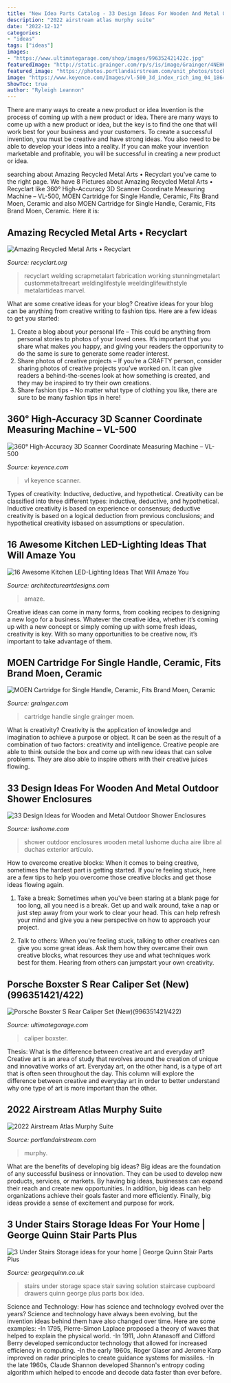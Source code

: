 ```yaml
---
title: "New Idea Parts Catalog - 33 Design Ideas For Wooden And Metal Outdoor Shower Enclosures"
description: "2022 airstream atlas murphy suite"
date: "2022-12-12"
categories:
- "ideas"
tags: ["ideas"]
images:
- "https://www.ultimategarage.com/shop/images/996352421422c.jpg"
featuredImage: "http://static.grainger.com/rp/s/is/image/Grainger/4NEH6_AS01"
featured_image: "https://photos.portlandairstream.com/unit_photos/stock_photos/10-28-2019-12-12-54-PM_2020_Atlas_Lux-White-2.jpg"
image: "https://www.keyence.com/Images/vl-500_3d_index_rich_img_04_1864834.png"
ShowToc: true
author: "Ryleigh Leannon"
---
```



There are many ways to create a new product or idea
Invention is the process of coming up with a new product or idea. There are many ways to come up with a new product or idea, but the key is to find the one that will work best for your business and your customers. To create a successful invention, you must be creative and have strong ideas. You also need to be able to develop your ideas into a reality. If you can make your invention marketable and profitable, you will be successful in creating a new product or idea.

	

		
searching about Amazing Recycled Metal Arts • Recyclart you've came to the right page. We have 8 Pictures about Amazing Recycled Metal Arts • Recyclart like 360° High-Accuracy 3D Scanner Coordinate Measuring Machine – VL-500, MOEN Cartridge for Single Handle, Ceramic, Fits Brand Moen, Ceramic and also MOEN Cartridge for Single Handle, Ceramic, Fits Brand Moen, Ceramic. Here it is:
		
    
## Amazing Recycled Metal Arts • Recyclart

<img loading=lazy src="https://www.recyclart.org/wp-content/uploads/2012/06/Steampunk-Spider-600x800.jpg" onerror="this.onerror=null;this.src='https://tse2.mm.bing.net/th?id=OIP.uIERBpzVtYpjwq9dU3b4oAHaJ4&amp;pid=15.1';" alt="Amazing Recycled Metal Arts • Recyclart">

_Source: recyclart.org_

>recyclart welding scrapmetalart fabrication working stunningmetalart custommetaltreeart weldinglifestyle weeldinglifewithstyle metalartideas marvel. 

	

What are some creative ideas for your blog?
Creative ideas for your blog can be anything from creative writing to fashion tips. Here are a few ideas to get you started: 
1) Create a blog about your personal life – This could be anything from personal stories to photos of your loved ones. It’s important that you share what makes you happy, and giving your readers the opportunity to do the same is sure to generate some reader interest. 
2) Share photos of creative projects – If you’re a CRAFTY person, consider sharing photos of creative projects you’ve worked on. It can give readers a behind-the-scenes look at how something is created, and they may be inspired to try their own creations. 
3) Share fashion tips – No matter what type of clothing you like, there are sure to be many fashion tips in here!

    
## 360° High-Accuracy 3D Scanner Coordinate Measuring Machine – VL-500

<img loading=lazy src="https://www.keyence.com/Images/vl-500_3d_index_rich_img_04_1864834.png" onerror="this.onerror=null;this.src='https://tse3.mm.bing.net/th?id=OIP.TQDhWIFsD9N_CNNVdQTfMQHaCW&amp;pid=15.1';" alt="360° High-Accuracy 3D Scanner Coordinate Measuring Machine – VL-500">

_Source: keyence.com_

>vl keyence scanner. 

	

Types of creativity: Inductive, deductive, and hypothetical.
Creativity can be classified into three different types: inductive, deductive, and hypothetical. Inductive creativity is based on experience or consensus; deductive creativity is based on a logical deduction from previous conclusions; and hypothetical creativity isbased on assumptions or speculation.

    
## 16 Awesome Kitchen LED-Lighting Ideas That Will Amaze You

<img loading=lazy src="https://www.architectureartdesigns.com/wp-content/uploads/2016/05/8-13.jpg" onerror="this.onerror=null;this.src='https://tse1.mm.bing.net/th?id=OIP.RYbNuMkV20Fm2hjD7tcJuwHaFj&amp;pid=15.1';" alt="16 Awesome Kitchen LED-Lighting Ideas That Will Amaze You">

_Source: architectureartdesigns.com_

>amaze. 

	

Creative ideas can come in many forms, from cooking recipes to designing a new logo for a business. Whatever the creative idea, whether it’s coming up with a new concept or simply coming up with some fresh ideas, creativity is key. With so many opportunities to be creative now, it’s important to take advantage of them.

    
## MOEN Cartridge For Single Handle, Ceramic, Fits Brand Moen, Ceramic

<img loading=lazy src="http://static.grainger.com/rp/s/is/image/Grainger/4NEH6_AS01" onerror="this.onerror=null;this.src='https://tse1.mm.bing.net/th?id=OIP.iXGUDqHWp_tLq6gsibBIvAAAAA&amp;pid=15.1';" alt="MOEN Cartridge for Single Handle, Ceramic, Fits Brand Moen, Ceramic">

_Source: grainger.com_

>cartridge handle single grainger moen. 

	

What is creativity?
Creativity is the application of knowledge and imagination to achieve a purpose or object. It can be seen as the result of a combination of two factors: creativity and intelligence. Creative people are able to think outside the box and come up with new ideas that can solve problems. They are also able to inspire others with their creative juices flowing.

    
## 33 Design Ideas For Wooden And Metal Outdoor Shower Enclosures

<img loading=lazy src="http://www.lushome.com/wp-content/uploads/2015/04/outdoor-shower-enclosures-design-ideas-21.jpg" onerror="this.onerror=null;this.src='https://tse2.mm.bing.net/th?id=OIP.0_1GUXYLS-PeV88RUmUbTwAAAA&amp;pid=15.1';" alt="33 Design Ideas for Wooden and Metal Outdoor Shower Enclosures">

_Source: lushome.com_

>shower outdoor enclosures wooden metal lushome ducha aire libre al duchas exterior artículo. 

	

How to overcome creative blocks:
When it comes to being creative, sometimes the hardest part is getting started. If you're feeling stuck, here are a few tips to help you overcome those creative blocks and get those ideas flowing again.
1. Take a break: Sometimes when you've been staring at a blank page for too long, all you need is a break. Get up and walk around, take a nap or just step away from your work to clear your head. This can help refresh your mind and give you a new perspective on how to approach your project.

2. Talk to others: When you're feeling stuck, talking to other creatives can give you some great ideas. Ask them how they overcame their own creative blocks, what resources they use and what techniques work best for them. Hearing from others can jumpstart your own creativity.


    
## Porsche Boxster S Rear Caliper Set (New)(996351421/422)

<img loading=lazy src="https://www.ultimategarage.com/shop/images/996352421422c.jpg" onerror="this.onerror=null;this.src='https://tse4.mm.bing.net/th?id=OIP.GOfccIHuUacT3oQy5By3wQHaE9&amp;pid=15.1';" alt="Porsche Boxster S Rear Caliper Set (New)(996351421/422)">

_Source: ultimategarage.com_

>caliper boxster. 

	

Thesis: What is the difference between creative art and everyday art?
Creative art is an area of study that revolves around the creation of unique and innovative works of art. Everyday art, on the other hand, is a type of art that is often seen throughout the day. This column will explore the difference between creative and everyday art in order to better understand why one type of art is more important than the other.

    
## 2022 Airstream Atlas Murphy Suite

<img loading=lazy src="https://photos.portlandairstream.com/unit_photos/stock_photos/10-28-2019-12-12-54-PM_2020_Atlas_Lux-White-2.jpg" onerror="this.onerror=null;this.src='https://tse3.mm.bing.net/th?id=OIP.inxu7-RZzQRUp-WRVIosZQHaE_&amp;pid=15.1';" alt="2022 Airstream Atlas Murphy Suite">

_Source: portlandairstream.com_

>murphy. 

	

What are the benefits of developing big ideas?
Big ideas are the foundation of any successful business or innovation. They can be used to develop new products, services, or markets. By having big ideas, businesses can expand their reach and create new opportunities. In addition, big ideas can help organizations achieve their goals faster and more efficiently. Finally, big ideas provide a sense of excitement and purpose for work.

    
## 3 Under Stairs Storage Ideas For Your Home | George Quinn Stair Parts Plus

<img loading=lazy src="http://georgequinn.co.uk/wp-content/uploads/2016/04/Under-stairs-storage-space-saving-solution-George-Quinn-Stair-Parts-Plus-4.jpg" onerror="this.onerror=null;this.src='https://tse2.mm.bing.net/th?id=OIP.Bh0oZYfs_-E2tJ46su9TCwHaJ4&amp;pid=15.1';" alt="3 Under Stairs Storage ideas for your home | George Quinn Stair Parts Plus">

_Source: georgequinn.co.uk_

>stairs under storage space stair saving solution staircase cupboard drawers quinn george plus parts box idea. 

	

Science and Technology: How has science and technology evolved over the years?
Science and technology have always been evolving, but the invention ideas behind them have also changed over time. Here are some examples: 
-In 1795, Pierre-Simon Laplace proposed a theory of waves that helped to explain the physical world. 
-In 1911, John Atanasoff and Clifford Berry developed semiconductor technology that allowed for increased efficiency in computing. 
-In the early 1960s, Roger Glaser and Jerome Karp improved on radar principles to create guidance systems for missiles.
-In the late 1960s, Claude Shannon developed Shannon's entropy coding algorithm which helped to encode and decode data faster than ever before.

